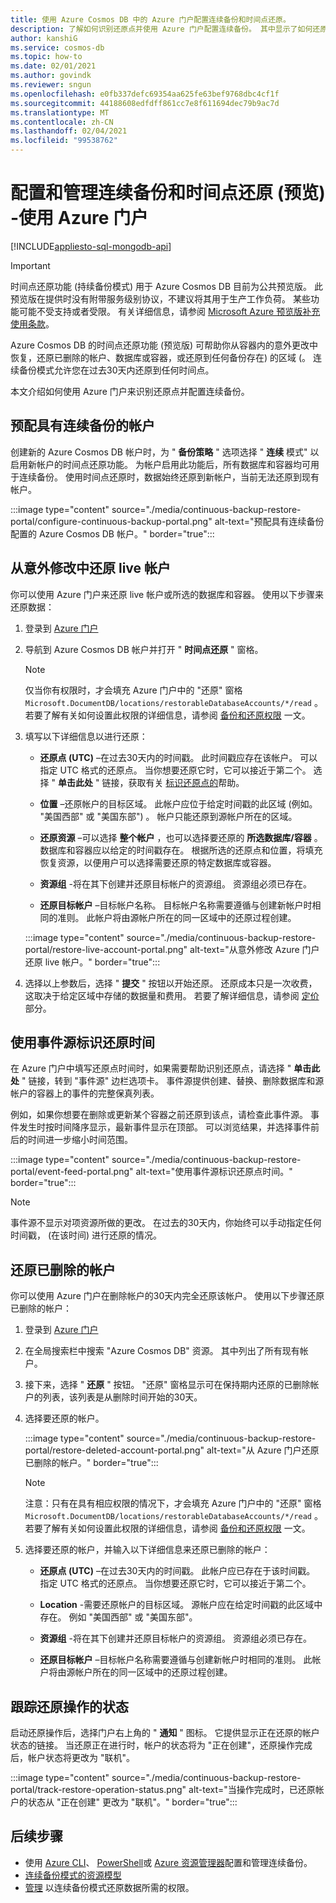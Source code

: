 ```yaml
---
title: 使用 Azure Cosmos DB 中的 Azure 门户配置连续备份和时间点还原。
description: 了解如何识别还原点并使用 Azure 门户配置连续备份。 其中显示了如何还原实时和已删除的帐户。
author: kanshiG
ms.service: cosmos-db
ms.topic: how-to
ms.date: 02/01/2021
ms.author: govindk
ms.reviewer: sngun
ms.openlocfilehash: e0fb337defc69354aa625fe63bef9768dbc4cf1f
ms.sourcegitcommit: 44188608edfdff861cc7e8f611694dec79b9ac7d
ms.translationtype: MT
ms.contentlocale: zh-CN
ms.lasthandoff: 02/04/2021
ms.locfileid: "99538762"
---
```

# <a name="configure-and-manage-continuous-backup-and-point-in-time-restore-preview---using-azure-portal"></a>配置和管理连续备份和时间点还原 (预览) -使用 Azure 门户
[!INCLUDE[appliesto-sql-mongodb-api](includes/appliesto-sql-mongodb-api.md)]

> [!IMPORTANT]
> 时间点还原功能 (持续备份模式) 用于 Azure Cosmos DB 目前为公共预览版。
> 此预览版在提供时没有附带服务级别协议，不建议将其用于生产工作负荷。 某些功能可能不受支持或者受限。
> 有关详细信息，请参阅 [Microsoft Azure 预览版补充使用条款](https://azure.microsoft.com/support/legal/preview-supplemental-terms/)。

Azure Cosmos DB 的时间点还原功能 (预览版) 可帮助你从容器内的意外更改中恢复，还原已删除的帐户、数据库或容器，或还原到任何备份存在) 的区域 (。 连续备份模式允许您在过去30天内还原到任何时间点。

本文介绍如何使用 Azure 门户来识别还原点并配置连续备份。

## <a name="provision-an-account-with-continuous-backup"></a><a id="provision"></a>预配具有连续备份的帐户

创建新的 Azure Cosmos DB 帐户时，为 " **备份策略** " 选项选择 " **连续** 模式" 以启用新帐户的时间点还原功能。 为帐户启用此功能后，所有数据库和容器均可用于连续备份。 使用时间点还原时，数据始终还原到新帐户，当前无法还原到现有帐户。

:::image type="content" source="./media/continuous-backup-restore-portal/configure-continuous-backup-portal.png" alt-text="预配具有连续备份配置的 Azure Cosmos DB 帐户。" border="true":::

## <a name="restore-a-live-account-from-accidental-modification"></a><a id="restore-live-account"></a>从意外修改中还原 live 帐户

你可以使用 Azure 门户来还原 live 帐户或所选的数据库和容器。 使用以下步骤来还原数据：

1. 登录到 [Azure 门户](https://portal.azure.com/)
1. 导航到 Azure Cosmos DB 帐户并打开 " **时间点还原** " 窗格。

   > [!NOTE]
   > 仅当你有权限时，才会填充 Azure 门户中的 "还原" 窗格 `Microsoft.DocumentDB/locations/restorableDatabaseAccounts/*/read` 。 若要了解有关如何设置此权限的详细信息，请参阅 [备份和还原权限](continuous-backup-restore-permissions.md) 一文。

1. 填写以下详细信息以进行还原：

   * **还原点 (UTC)** –在过去30天内的时间戳。 此时间戳应存在该帐户。 可以指定 UTC 格式的还原点。 当你想要还原它时，它可以接近于第二个。 选择 " **单击此处** " 链接，获取有关 [标识还原点的](#event-feed)帮助。

   * **位置** –还原帐户的目标区域。 此帐户应位于给定时间戳的此区域 (例如。 "美国西部" 或 "美国东部") 。 帐户只能还原到源帐户所在的区域。

   * **还原资源** –可以选择 **整个帐户** ，也可以选择要还原的 **所选数据库/容器** 。 数据库和容器应以给定的时间戳存在。 根据所选的还原点和位置，将填充恢复资源，以便用户可以选择需要还原的特定数据库或容器。

   * **资源组** -将在其下创建并还原目标帐户的资源组。 资源组必须已存在。

   * **还原目标帐户** –目标帐户名称。 目标帐户名称需要遵循与创建新帐户时相同的准则。 此帐户将由源帐户所在的同一区域中的还原过程创建。
 
   :::image type="content" source="./media/continuous-backup-restore-portal/restore-live-account-portal.png" alt-text="从意外修改 Azure 门户还原 live 帐户。" border="true":::

1. 选择以上参数后，选择 " **提交** " 按钮以开始还原。 还原成本只是一次收费，这取决于给定区域中存储的数据量和费用。 若要了解详细信息，请参阅 [定价](continuous-backup-restore-introduction.md#continuous-backup-pricing) 部分。

## <a name="use-event-feed-to-identify-the-restore-time"></a><a id="event-feed"></a>使用事件源标识还原时间

在 Azure 门户中填写还原点时间时，如果需要帮助识别还原点，请选择 " **单击此处** " 链接，转到 "事件源" 边栏选项卡。 事件源提供创建、替换、删除数据库和源帐户的容器上的事件的完整保真列表。 

例如，如果你想要在删除或更新某个容器之前还原到该点，请检查此事件源。 事件发生时按时间降序显示，最新事件显示在顶部。 可以浏览结果，并选择事件前后的时间进一步缩小时间范围。

:::image type="content" source="./media/continuous-backup-restore-portal/event-feed-portal.png" alt-text="使用事件源标识还原点时间。" border="true":::

> [!NOTE]
> 事件源不显示对项资源所做的更改。 在过去的30天内，你始终可以手动指定任何时间戳， (在该时间) 进行还原的情况。

## <a name="restore-a-deleted-account"></a><a id="restore-deleted-account"></a>还原已删除的帐户

你可以使用 Azure 门户在删除帐户的30天内完全还原该帐户。 使用以下步骤还原已删除的帐户：

1. 登录到 [Azure 门户](https://portal.azure.com/)
1. 在全局搜索栏中搜索 "Azure Cosmos DB" 资源。 其中列出了所有现有帐户。
1. 接下来，选择 " **还原** " 按钮。 "还原" 窗格显示可在保持期内还原的已删除帐户的列表，该列表是从删除时间开始的30天。
1. 选择要还原的帐户。

   :::image type="content" source="./media/continuous-backup-restore-portal/restore-deleted-account-portal.png" alt-text="从 Azure 门户还原已删除的帐户。" border="true":::

   > [!NOTE]
   > 注意：只有在具有相应权限的情况下，才会填充 Azure 门户中的 "还原" 窗格 `Microsoft.DocumentDB/locations/restorableDatabaseAccounts/*/read` 。 若要了解有关如何设置此权限的详细信息，请参阅 [备份和还原权限](continuous-backup-restore-permissions.md) 一文。

1. 选择要还原的帐户，并输入以下详细信息来还原已删除的帐户：

   * **还原点 (UTC)** –在过去30天内的时间戳。 此帐户应已存在于该时间戳。 指定 UTC 格式的还原点。 当你想要还原它时，它可以接近于第二个。

   * **Location** -需要还原帐户的目标区域。 源帐户应在给定时间戳的此区域中存在。 例如 "美国西部" 或 "美国东部"。  

   * **资源组** -将在其下创建并还原目标帐户的资源组。 资源组必须已存在。

   * **还原目标帐户** –目标帐户名称需要遵循与创建新帐户时相同的准则。 此帐户将由源帐户所在的同一区域中的还原过程创建。

## <a name="track-the-status-of-restore-operation"></a><a id="track-restore-status"></a>跟踪还原操作的状态

启动还原操作后，选择门户右上角的 " **通知** " 图标。 它提供显示正在还原的帐户状态的链接。 当还原正在进行时，帐户的状态将为 "正在创建"，还原操作完成后，帐户状态将更改为 "联机"。

:::image type="content" source="./media/continuous-backup-restore-portal/track-restore-operation-status.png" alt-text="当操作完成时，已还原帐户的状态从 &quot;正在创建&quot; 更改为 &quot;联机&quot;。" border="true":::

## <a name="next-steps"></a>后续步骤

* 使用 [Azure CLI](continuous-backup-restore-command-line.md)、 [PowerShell](continuous-backup-restore-powershell.md)或 [Azure 资源管理器](continuous-backup-restore-template.md)配置和管理连续备份。
* [连续备份模式的资源模型](continuous-backup-restore-resource-model.md)
* [管理](continuous-backup-restore-permissions.md) 以连续备份模式还原数据所需的权限。

